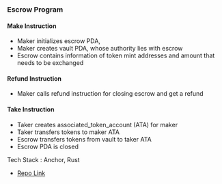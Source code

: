 ### Escrow Program

#### Make Instruction

- Maker initializes escrow PDA,
- Maker creates vault PDA, whose authority lies with escrow
- Escrow contains information of token mint addresses and amount that needs to be exchanged

#### Refund Instruction

- Maker calls refund instruction for closing escrow and get a refund

#### Take Instruction

- Taker creates associated_token_account (ATA) for maker
- Taker transfers tokens to maker ATA
- Escrow transfers tokens from vault to taker ATA
- Escrow PDA is closed

Tech Stack : Anchor, Rust

- [Repo Link](https://github.com/ayushagarwal27/anchor_escrow_sol/tree/main)
